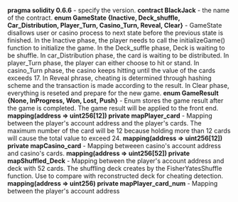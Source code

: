 **pragma solidity 0.6.6** - specify the version.
**contract BlackJack** - the name of the contract.
**enum GameState {Inactive, Deck_shuffle, Car_Distribution, Player_Turn, Casino_Turn, Reveal, Clear}** - GameState disallows user or casino process to next state before the previous state is finished. In the Inactive phase, the player needs to call the initializeGame() function to initialize the game. In the Deck_suffle phase, Deck is waiting to be shuffle. In car_Distribution phase, the card is waiting to be distributed. In player_Turn phase, the player can either choose to hit or stand. In casino_Turn phase, the casino keeps hitting until the value of the cards exceeds 17. In Reveal phrase, cheating is determined through hashing scheme and the transaction is made according to the result. In Clear phase, everything is reseted and prepare for the new game.
**enum GameResult {None, InProgress, Won, Lost, Push}** - Enum stores the game result after the game is completed. The game result will be applied to the front end.
**mapping(address => uint256[12]) private mapPlayer_card** - Mapping between the player's account address and the player's cards. The maximum number of the card will be 12 because holding more than 12 cards will cause the total value to exceed 24.
**mapping(address => uint256[12]) private mapCasino_card** - Mapping betweeen casino's account address and casino's cards.
**mapping(address => uint256[52]) private mapShuffled_Deck** - Mapping between the player's account address and deck with 52 cards. The shuffling deck creates by the FisherYatesShuffle function. Use to compare with reconstructed deck for cheating detection. 
**mapping(address => uint256) private mapPlayer_card_num** - Mapping between the player's account address
